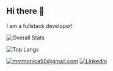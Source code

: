 ## Hi there 👋

I am a fullstack developer!

![Overall Stats](https://github-readme-stats.vercel.app/api?username=mmmonica50&count_private=true&show_icons=true&hide=contribs)

![Top Langs](https://github-readme-stats.vercel.app/api/top-langs/?username=mmmonica50&layout=compact)

<a href="mailto:mmmonica50@gmail.com">![mmmonica50@gmail.com](https://img.shields.io/badge/Gmail-D14836?style=for-the-badge&logo=gmail&logoColor=white)</a>
<a href="<https://linkedin.com/in/mmmonica50>">![LinkedIn](https://img.shields.io/badge/LinkedIn-0077B5?style=for-the-badge&logo=linkedin&logoColor=white)</a>
